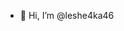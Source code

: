 - 👋 Hi, I’m @leshe4ka46
<!---
leshe4ka46/leshe4ka46 is a ✨ special ✨ repository because its `README.md` (this file) appears on your GitHub profile.
You can click the Preview link to take a look at your changes.
--->
